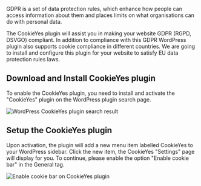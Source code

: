 GDPR is a set of data protection rules, which enhance how people can access information about them and places limits on what organisations can do with personal data.

The CookieYes plugin will assist you in making your website GDPR (RGPD, DSVGO) compliant. In addition to compliance with this GDPR WordPress plugin also supports cookie compliance in different countries. We are going to install and configure this plugin for your website to satisfy EU data protection rules laws.

## Download and Install CookieYes plugin

To enable the CookieYes plugin, you need to install and activate the "CookieYes" plugin on the WordPress plugin search page.

![WordPress CookieYes plugin search result](https://raw.githubusercontent.com/HKSSY/katacoda-scenarios/main/wordpresssecurity/compliant_the_rule_of_gdpr/image/wordpress_cookieyes_search_page.png)

## Setup the CookieYes plugin

Upon activation, the plugin will add a new menu item labelled CookieYes to your WordPress sidebar. Click the new item, the CookieYes "Settings" page will display for you. To continue, please enable the option "Enable cookie bar" in the General tag.

![Enable cookie bar on CookieYes plugin](https://raw.githubusercontent.com/HKSSY/katacoda-scenarios/main/wordpresssecurity/compliant_the_rule_of_gdpr/image/cookieyes_enable.png)
